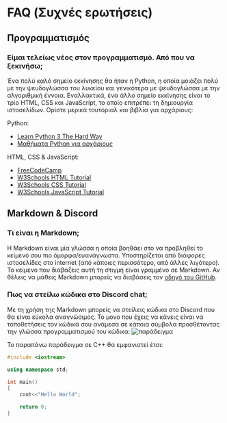 # FAQ (Συχνές ερωτήσεις)

## Προγραμματισμός
### Είμαι τελείως νέος στον προγραμματισμό. Από που να ξεκινήσω;
Ένα πολύ καλό σημείο εκκίνησης θα ήταν η Python, η οποία μοιάζει πολύ με την ψευδογλώσσα του λυκείου και
γενικότερα με ψευδογλώσσα με την αλγοριθμική έννοια. Εναλλακτικά, ένα άλλο σημείο εκκίνησης είναι το τρίο HTML, CSS
και JavaScript, το οποίο επιτρέπει τη δημιουργία ιστοσελίδων. Ορίστε μερικά τουτόριαλ και βιβλία για αρχάριους:

Python:

- [Learn Python 3 The Hard Way](https://learnpythonthehardway.org/python3/)
- [Μαθήματα Python για αρχάριους](https://www.youtube.com/watch?v=fXAPSUtK43Q)

HTML, CSS & JavaScript:

- [FreeCodeCamp](https://www.freecodecamp.org/)
- [W3Schools HTML Tutorial](https://www.w3schools.com/html/default.asp)
- [W3Schools CSS Tutorial](https://www.w3schools.com/css/default.asp)
- [W3Schools JavaScript Tutorial](https://www.w3schools.com/js/default.asp)


## Markdown & Discord
### Τι είναι η Markdown;
Η Markdown είναι μία γλώσσα η οποία βοηθάει στο να προβληθεί το κείμενό σου πιο όμορφα/ευανάγνωστα. Υποστηρίζεται από διάφορες ιστοσελίδες στο internet (από κάποιες περισσότερο, από άλλες λιγότερο). Το κείμενο που διαβάζεις αυτή τη στιγμή είναι γραμμένο σε Markdown. Αν θέλεις να μάθεις Markdown μπορείς να διαβάσεις τον [οδηγό του GitHub](https://guides.github.com/features/mastering-markdown/).
### Πως να στείλω κώδικα στο Discord chat;
Με τη χρήση της Markdown μπορείς να στείλεις κώδικα στο Discord που θα είναι εύκολα αναγνώσιμος. Το μονο που έχεις να κάνεις είναι να τοποθετήσεις τον κώδικά σου ανάμεσα σε κάποια σύμβολα προσθέτοντας την γλώσσα προγραμματισμού του κώδικα:
![παράδειγμα](https://cdn.discordapp.com/attachments/774253435507179560/791318579681165322/Screenshot_from_2020-12-23_16-55-46.png)

Το παραπάνω παράδειγμα σε C++ θα εμφανιστεί έτσι:  

```c++
#include <iostream>

using namespace std;

int main()
{
    cout<<"Hello World";

    return 0;
}
```
